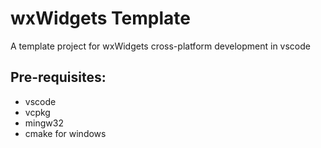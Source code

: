 # wxWidgets Template
A template project for wxWidgets cross-platform development in vscode

## Pre-requisites:
- vscode
- vcpkg
- mingw32 
- cmake for windows
